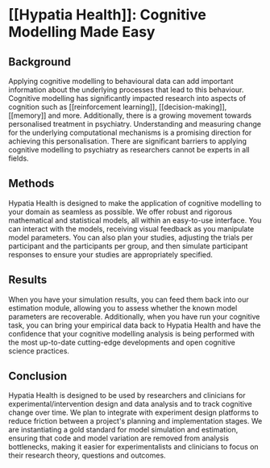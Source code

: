 # [[Hypatia Health]]: Cognitive Modelling Made Easy

## Background
Applying cognitive modelling to behavioural data can add important information about the underlying processes that lead to this behaviour. Cognitive modelling has significantly impacted research into aspects of cognition such as [[reinforcement learning]], [[decision-making]], [[memory]] and more. Additionally, there is a growing movement towards personalised treatment in psychiatry. Understanding and measuring change for the underlying computational mechanisms is a promising direction for achieving this personalisation. There are significant barriers to applying cognitive modelling to psychiatry as researchers cannot be experts in all fields.
## Methods
Hypatia Health is designed to make the application of cognitive modelling to your domain as seamless as possible. We offer robust and rigorous mathematical and statistical models, all within an easy-to-use interface. You can interact with the models, receiving visual feedback as you manipulate model parameters. You can also plan your studies, adjusting the trials per participant and the participants per group, and then simulate participant responses to ensure your studies are appropriately specified.
## Results
When you have your simulation results, you can feed them back into our estimation module, allowing you to assess whether the known model parameters are recoverable. Additionally, when you have run your cognitive task, you can bring your empirical data back to Hypatia Health and have the confidence that your cognitive modelling analysis is being performed with the most up-to-date cutting-edge developments and open cognitive science practices.
## Conclusion
Hypatia Health is designed to be used by researchers and clinicians for experimental/intervention design and data analysis and to track cognitive change over time. We plan to integrate with experiment design platforms to reduce friction between a project's planning and implementation stages. We are instantiating a gold standard for model simulation and estimation, ensuring that code and model variation are removed from analysis bottlenecks, making it easier for experimentalists and clinicians to focus on their research theory, questions and outcomes.